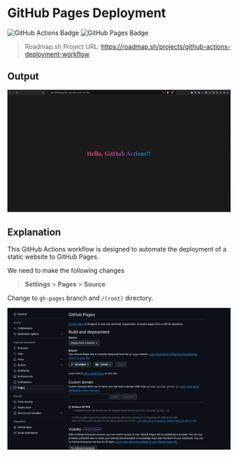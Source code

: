 # GitHub Pages Deployment

![GitHub Actions Badge](https://img.shields.io/badge/GitHub%20Actions-2088FF?logo=githubactions&logoColor=fff&style=for-the-badge)
![GitHub Pages Badge](https://img.shields.io/badge/GitHub%20Pages-222?logo=githubpages&logoColor=fff&style=for-the-badge)

> Roadmap.sh Project URL: https://roadmap.sh/projects/github-actions-deployment-workflow

## Output
[![Output](./output.png)](https://pasindu-kavinda.github.io/gh-deployment-workflow/)

## Explanation
This GitHub Actions workflow is designed to automate the deployment of a static website to GitHub Pages.

We need to make the following changes

> **Settings** > **Pages** > **Source**

Change to `gh-pages` branch and `/(root)` directory.

![Output](./source.png)
